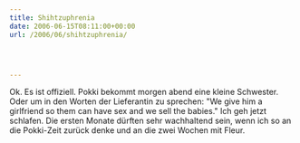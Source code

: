 ```yaml
---
title: Shihtzuphrenia
date: 2006-06-15T08:11:00+00:00
url: /2006/06/shihtzuphrenia/




---
```

Ok. Es ist offiziell. Pokki bekommt morgen abend eine kleine Schwester. Oder um in den Worten der Lieferantin zu sprechen: "We give him a girlfriend so them can have sex and we sell the babies." Ich geh jetzt schlafen. Die ersten Monate dürften sehr wachhaltend sein, wenn ich so an die Pokki-Zeit zurück denke und an die zwei Wochen mit Fleur.
